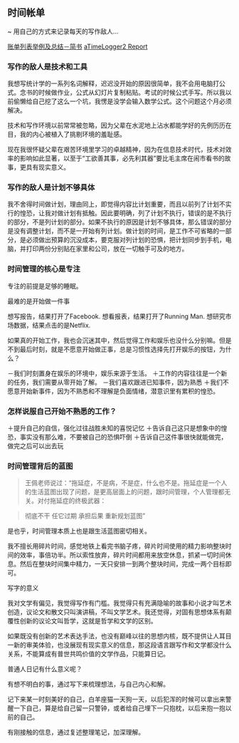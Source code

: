 ## 时间帐单
~ 用自己的方式来记录每天的写作敌人...

[账单列表举例及总结－简书](http://www.jianshu.com/p/95bb293bb838)
[aTimeLogger2 Report](https://mail-attachment.googleusercontent.com/attachment/u/0/?ui=2&ik=91ef461724&view=att&th=15b338d812a4a7f8&attid=0.1.1&disp=inline&safe=1&zw&saddbat=ANGjdJ9Y69NDv0dUBRxWT2_6yGlBd1ro9TIJDSFtP9FADg5qQ5XZHLSHmtZ0_Z8pbc4SL3jgJwlUyAa7zpl3wafEs5K16bWeVlNUUPeGdpkeaGtlAqOvK6AMRbXKNkQgHo7xktz5POWqlVqn-D54TCisvC4Rxrbrr9wgx9z1jr2hHFSauFWKlx2XOtr4lx35tJc-AZNDpJETlBVgg5peqXPuOwpsVpj7mgYwgKPqJvq7pbYzIpkSbdl_B3Y-hfEYi5rNuAh9_m1sNUey4w0N8_qmTJwPbFgsAF6YXmdAu83WwIfgkhBGHnU3I4GwLVfNaLS9VoZDiRNjrw5bMzWrzk1HERiOXl_FKdZx9a1A09JdsMYgxWuyq6Zm6r4B0dG8p85n7K-_BvgVuXI4hiEFIOV46FfhTxRw9jpXTFk0yJrMD9MFgnD7Dq81ZU4RZuglT7DEH74_l1q7GbENRi-N3neD0ICRNiSR5pJlEJzc3EydBUHFbbP43nFRxSW3fZH1KyjeXQBqv-urru_o_Onw8_IXrYSDhJJjUgwdb8xXDGxxYw7Q2RoVjCccyhWZHFgjNnRsTYZQr59h-7L0AajAl5tnKDSSi8F2axoQq-SDuAJ1FUu_HV5orLlg5NI5jo3LkpZjG3UwLVO684KCKZ-KoF6ZyMTqBbFTYfBSVnWdPw)

### 写作的敌人是技术和工具

我想写统计学的一系列名词解释，迟迟没开始的原因很简单，我不会用电脑打公式。念书的时候做作业，公式从幻灯片复制粘贴。考试的时候公式手写。所以我以前偷懒给自己挖了这么一个坑，我愣是没学会输入数学公式。这个问题这个月必须解决。

技术和写作环境以前常常被忽略，因为父辈在水泥地上沾水都能学好的先例历历在目，我的内心被植入了挑剔环境的羞耻感。

现在我很怀疑父辈在艰苦环境里学习的卓越精神，因为在信息技术时代，技术对效率的影响如此显著，以至于“工欲善其事，必先利其器”要比毛主席在闹市看书的故事，更具有现实意义。

### 写作的敌人是计划不够具体

我不舍得时间做计划，理由同上，即觉得内容比计划重要，而且以前列了计划不实行的惶恐，让我对做计划有抵触。因此要明确，列了计划不执行，错误的是不执行的部分，不是列计划的部分。如果不执行的原因是计划不够具体，那么错误的部分是没有调整计划，而不是一开始有列计划。做计划的时间，是工作不可省略的一部分，是必须做出预算的沉没成本，要克服对列计划的恐惧，把计划同步到手机，电脑，并打印两份分别贴在家里和公司，放在一切触手可及的地方。

### 时间管理的核心是专注

专注的前提是足够的睡眠。

最难的是开始做一件事

想写报告，结果打开了Facebook. 想看报表，结果打开了Running Man. 想研究市场数据，结果点击的是Netflix.

如果真的开始工作，我也会沉迷其中，然后觉得工作和娱乐也没什么分别嘛。但是不到最后时刻，就是不愿意开始做正事，总是习惯性选择先打开娱乐的按钮，为什么？

－我们时刻置身在娱乐的环境中，娱乐来源于生活。
＋工作的内容往往是一个新的任务，我们需要从零开始了解。
－我们喜欢跟进已知事件，因为熟悉
＋我们不愿意开始新事件，因为不熟悉和不理解是负面情绪，潜意识里有累积的惶恐。

### 怎样说服自己开始不熟悉的工作？

＋提升自己的自信，强化过往战胜未知的喜悦记忆
＋告诉自己这只是想象中的惶恐，事实没有那么难，不要被自己的恐惧吓倒
＋告诉自己这件事很快就能做完，做完之后可以出去玩

### 时间管理背后的蓝图

> 王佩老师说过：“拖延症，不是病，不是症，什么也不是。拖延症是一个人的生活蓝图出现了问题，是更高层面上的问题，跟时间管理，个人管理都无关。对付拖延症的终极武器：

> 彻底不干
> 任它过期
> 承担后果
>重新规划蓝图”

是也乎，时间管理本质上也是跟生活蓝图密切相关。

我不擅长用碎片时间，感觉地铁上看完书脑子疼，碎片时间使用的精力影响整块时间的效率，事倍功半。所以索性放弃，碎片时间都用来放空休息，抓紧一切时间休息。然后在整块时间集中精力，一天只安排一到两个整块时间，完成一两个目标即可。

写字的意义

我对文学有偏见，我觉得写作有门槛。我觉得只有充满隐喻的故事和小说才叫艺术创造，议论文和散文只叫演讲稿，不叫文学艺术。我还觉得，对固有思想体系有颠覆性创新的议论文叫哲学，这就是哲学和文学的区别。

如果既没有创新的艺术表达手法，也没有巅峰以往的思想内核，既不提供让人耳目一新的审美体验，也没展现有现实意义的信息，那这段语言跟写作和文学都没什么关系，不能算成有普世共鸣价值的文学作品，只能算日记。

普通人日记有什么意义呢？

有想不明白的事，通过写下来梳理想法，与自己内心和解。

记下来某一时刻美好的自己，白羊座猫一天狗一天，以后犯浑的时候可以拿出来警醒一下自己，算是给自己留一只警钟，或者给自己埋下一只抱枕，以后来抱一抱以前的自己。

有刚接触的信息，通过复述整理笔记，加深理解。

